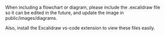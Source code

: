 When including a flowchart or diagram, please include the .excalidraw file so it can be edited in the future, and update the image in public/images/diagrams.

Also, install the Excalidraw vs-code extension to view these files easily.
